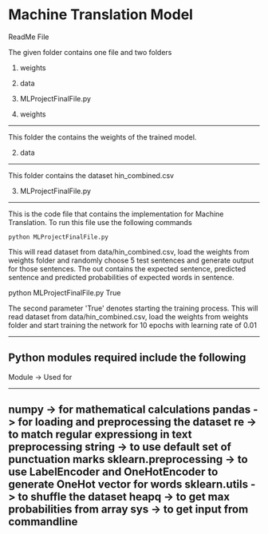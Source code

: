# Machine Translation Model

ReadMe File

The given folder contains one file and two folders
1. weights
2. data
3. MLProjectFinalFile.py

1. weights
-------------------
This folder the contains the weights of the trained model.

2. data
-----------------------
This folder contains the dataset hin_combined.csv


3. MLProjectFinalFile.py
-------------------------
This is the code file that contains the implementation for Machine Translation.
To run this file use the following commands

	python MLProjectFinalFile.py

This will read dataset from data/hin_combined.csv, load the weights from weights folder
and randomly choose 5 test sentences and generate output for those sentences.
The out contains the expected sentence, predicted sentence and predicted probabilities
of expected words in sentence.

  python MLProjectFinalFile.py True

The second parameter 'True' denotes starting the training process.
This will read dataset from data/hin_combined.csv, load the weights from weights folder
and start training the network for 10 epochs with learning rate of 0.01

-------------------------------------------------------------------------------
Python modules required include the following
---------------------------------------------
Module                -> Used for
------                --------------
numpy                 -> for mathematical calculations
pandas                -> for loading and preprocessing the dataset
re                    -> to match regular expressiong in text preprocessing
string                -> to use default set of punctuation marks
sklearn.preprocessing -> to use LabelEncoder and OneHotEncoder to generate OneHot vector for words
sklearn.utils         -> to shuffle the dataset
heapq                 -> to get max probabilities from array
sys                   -> to get input from commandline
-------------------------------------------------------------------------------
